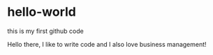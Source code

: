 # hello-world
this is my first github code

Hello there, I like to write code and I also love business management!
